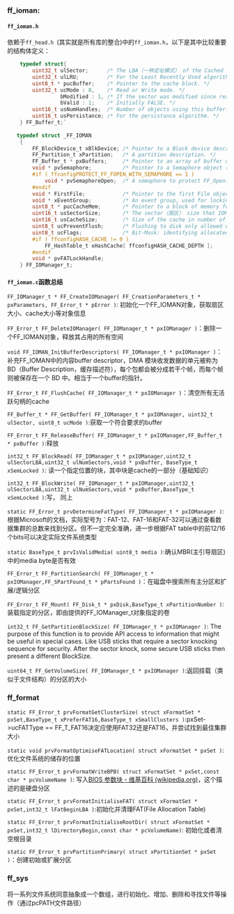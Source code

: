 ### ff_ioman:

#### `ff_ioman.h`

依赖于`ff_head.h `(其实就是所有库的整合)中的`ff_ioman.h`，以下是其中比较重要的结构体定义：

```c
    typedef struct{
        uint32_t ulSector;      /* The LBA（一种定址模式） of the Cached sector. */
        uint32_t ulLRU;         /* For the Least Recently Used algorithm. */
        uint8_t * pucBuffer;    /* Pointer to the cache block. */
        uint32_t ucMode : 8,    /* Read or Write mode. */
                 bModified : 1, /* If the sector was modified since read. */
                 bValid : 1;    /* Initially FALSE. */
        uint16_t usNumHandles;  /* Number of objects using this buffer. */
        uint16_t usPersistance; /* For the persistance algorithm. */
    } FF_Buffer_t;`
        
   typedef struct _FF_IOMAN
    {
        FF_BlockDevice_t xBlkDevice; /* Pointer to a Block device description. */
        FF_Partition_t xPartition;   /* A partition description. */
        FF_Buffer_t * pxBuffers;     /* Pointer to an array of buffer descriptors. */
        void * pvSemaphore;          /* Pointer to a Semaphore object（信号量）. (For buffer description modifications only!). */
        #if ( ffconfigPROTECT_FF_FOPEN_WITH_SEMAPHORE == 1 )
            void * pvSemaphoreOpen;  /* A semaphore to protect FF_Open() against race conditions. */
        #endif
        void * FirstFile;            /* Pointer to the first File object. */
        void * xEventGroup;          /* An event group, used for locking FAT, DIR and Buffers. Replaces ucLocks. */
        uint8_t * pucCacheMem;       /* Pointer to a block of memory for the cache. */
        uint16_t usSectorSize;       /* The sector（扇区） size that IOMAN is configured to. */
        uint16_t usCacheSize;        /* Size of the cache in number of Sectors. */
        uint8_t ucPreventFlush;      /* Flushing to disk only allowed when 0. */
        uint8_t ucFlags;             /* Bit-Mask: identifying allocated pointers and other flags */
        #if ( ffconfigHASH_CACHE != 0 )
            FF_HashTable_t xHashCache[ ffconfigHASH_CACHE_DEPTH ];
        #endif
        void * pvFATLockHandle;
    } FF_IOManager_t;
```

#### `ff_ioman.c`函数总结

`FF_IOManager_t * FF_CreateIOManager( FF_CreationParameters_t * pxParameters, FF_Error_t * pError )`: 初始化一个FF_IOMAN对象，获取扇区大小、cache大小等对象信息

`FF_Error_t FF_DeleteIOManager( FF_IOManager_t * pxIOManager )`：删除一个FF_IOMAN对象，释放其占用的所有空间

`void FF_IOMAN_InitBufferDescriptors( FF_IOManager_t * pxIOManager )`：补充FF_IOMAN中的内容buffer descriptor，DMA 模块收发数据的单元被称为 BD（Buffer Description，缓存描述符），每个包都会被分成若干个帧，而每个帧则被保存在一个 BD 中。相当于一个buffer的指针。

`FF_Error_t FF_FlushCache( FF_IOManager_t * pxIOManager )`：清空所有无活跃句柄的cache

`FF_Buffer_t * FF_GetBuffer( FF_IOManager_t * pxIOManager, uint32_t ulSector, uint8_t ucMode )`:获取一个符合要求的buffer

`FF_Error_t FF_ReleaseBuffer( FF_IOManager_t * pxIOManager,FF_Buffer_t * pxBuffer )`:释放

`int32_t FF_BlockRead( FF_IOManager_t * pxIOManager,uint32_t ulSectorLBA,uint32_t ulNumSectors,void * pxBuffer, BaseType_t xSemLocked )`: 读一个指定位置的块，其中块是cache的一部分（基础知识）

`int32_t FF_BlockWrite( FF_IOManager_t * pxIOManager,uint32_t ulSectorLBA,uint32_t ulNumSectors,void * pxBuffer,BaseType_t xSemLocked )`:写， 同上

`static FF_Error_t prvDetermineFatType( FF_IOManager_t * pxIOManager )`: 根据Microsoft的文档，实际型号为：FAT-12、FAT-16和FAT-32可以通过查看数据集群的总数来找到分区。但不一定完全准确，进一步根据FAT table中的前12/16个bits可以决定实际文件系统类型

`static BaseType_t prvIsValidMedia( uint8_t media )`:确认MBR(主引导扇区)中的media byte是否有效

`FF_Error_t FF_PartitionSearch( FF_IOManager_t * pxIOManager,FF_SPartFound_t * pPartsFound )`：在磁盘中搜索所有主分区和扩展/逻辑分区

`FF_Error_t FF_Mount( FF_Disk_t * pxDisk,BaseType_t xPartitionNumber )`:装载指定的分区，即由提供的FF_IOManager_t对象指定的卷

`int32_t FF_GetPartitionBlockSize( FF_IOManager_t * pxIOManager )`: The purpose of this function is to provide API access to information that might be useful in special cases. Like USB sticks that require a sector knocking sequence for security. After the sector knock, some secure USB sticks then present a different BlockSize.

`uint64_t FF_GetVolumeSize( FF_IOManager_t * pxIOManager )`:返回挂载（类似于文件结构）的分区的大小

### ff_format

`static FF_Error_t prvFormatGetClusterSize( struct xFormatSet * pxSet,BaseType_t xPreferFAT16,BaseType_t xSmallClusters )`:pxSet->ucFATType == FF_T_FAT16决定应使用FAT32还是FAT16，并尝试找到最佳集群大小

`static void prvFormatOptimiseFATLocation( struct xFormatSet * pxSet )`:优化文件系统的储存的位置

`static FF_Error_t prvFormatWriteBPB( struct xFormatSet * pxSet,const char * pcVolumeName )`: 写入[BIOS 参数块 - 维基百科 (wikipedia.org)](https://en.wikipedia.org/wiki/BIOS_parameter_block)，这个描述的是硬盘分区

`static FF_Error_t prvFormatInitialiseFAT( struct xFormatSet * pxSet,int32_t lFatBeginLBA )`:初始化并清理FAT(File Allocation Table)

`static FF_Error_t prvFormatInitialiseRootDir( struct xFormatSet * pxSet,int32_t lDirectoryBegin,const char * pcVolumeName)`: 初始化或者清空根目录

`static FF_Error_t prvPartitionPrimary( struct xPartitionSet * pxSet )`：创建初始或扩展分区

### ff_sys

将一系列文件系统同意抽象成一个数组，进行初始化、增加、删除和寻找文件等操作（通过pcPATH文件路径）